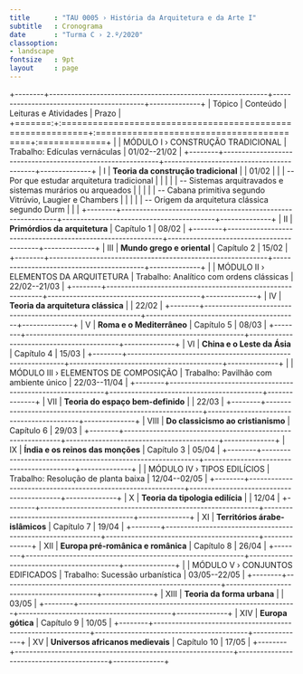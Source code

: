 ```yaml
---
title      : "TAU 0005 › História da Arquitetura e da Arte I"
subtitle   : Cronograma
date       : "Turma C › 2.º/2020"
classoption:
- landscape
fontsize   : 9pt
layout     : page
---
```


+--------+------------------------------------------------------------+------------------------------------------+--------------+
| Tópico | Conteúdo                                                   | Leituras e Atividades                    | Prazo        |
+=======:+:===========================================================+:=========================================+:=============+
|        | MÓDULO I › CONSTRUÇÃO TRADICIONAL                          | Trabalho: Edículas vernáculas            | 01/02--21/02 |
+--------+------------------------------------------------------------+------------------------------------------+--------------+
|      I | **Teoria da construção tradicional**                       |                                          | 01/02        |
|        | -- Por que estudar arquitetura tradicional                 |                                          |              |
|        | -- Sistemas arquitravados e sistemas murários ou arqueados |                                          |              |
|        | -- Cabana primitiva segundo Vitrúvio, Laugier e Chambers   |                                          |              |
|        | -- Origem da arquitetura clássica segundo Durm             |                                          |              |
+--------+------------------------------------------------------------+------------------------------------------+--------------+
|     II | **Primórdios da arquitetura**                              | Capítulo 1                               | 08/02        |
+--------+------------------------------------------------------------+------------------------------------------+--------------+
|    III | **Mundo grego e oriental**                                 | Capítulo 2                               | 15/02        |
+--------+------------------------------------------------------------+------------------------------------------+--------------+
|        | MÓDULO II › ELEMENTOS DA ARQUITETURA                       | Trabalho: Analítico com ordens clássicas | 22/02--21/03 |
+--------+------------------------------------------------------------+------------------------------------------+--------------+
|     IV | **Teoria da arquitetura clássica**                         |                                          | 22/02        |
+--------+------------------------------------------------------------+------------------------------------------+--------------+
|      V | **Roma e o Mediterrâneo**                                  | Capítulo 5                               | 08/03        |
+--------+------------------------------------------------------------+------------------------------------------+--------------+
|     VI | **China e o Leste da Ásia**                                | Capítulo 4                               | 15/03        |
+--------+------------------------------------------------------------+------------------------------------------+--------------+
|        | MÓDULO III › ELEMENTOS DE COMPOSIÇÃO                       | Trabalho: Pavilhão com ambiente único    | 22/03--11/04 |
+--------+------------------------------------------------------------+------------------------------------------+--------------+
|    VII | **Teoria do espaço bem-definido**                          |                                          | 22/03        |
+--------+------------------------------------------------------------+------------------------------------------+--------------+
|   VIII | **Do classicismo ao cristianismo**                         | Capítulo 6                               | 29/03        |
+--------+------------------------------------------------------------+------------------------------------------+--------------+
|     IX | **Índia e os reinos das monções**                          | Capítulo 3                               | 05/04        |
+--------+------------------------------------------------------------+------------------------------------------+--------------+
|        | MÓDULO IV › TIPOS EDILÍCIOS                                | Trabalho: Resolução de planta baixa      | 12/04--02/05 |
+--------+------------------------------------------------------------+------------------------------------------+--------------+
|      X | **Teoria da tipologia edilícia**                           |                                          | 12/04        |
+--------+------------------------------------------------------------+------------------------------------------+--------------+
|     XI | **Territórios árabe-islâmicos**                            | Capítulo 7                               | 19/04        |
+--------+------------------------------------------------------------+------------------------------------------+--------------+
|    XII | **Europa pré-românica e românica**                         | Capítulo 8                               | 26/04        |
+--------+------------------------------------------------------------+------------------------------------------+--------------+
|        | MÓDULO V › CONJUNTOS EDIFICADOS                            | Trabalho: Sucessão urbanística           | 03/05--22/05 |
+--------+------------------------------------------------------------+------------------------------------------+--------------+
|   XIII | **Teoria da forma urbana**                                 |                                          | 03/05        |
+--------+------------------------------------------------------------+------------------------------------------+--------------+
|    XIV | **Europa gótica**                                          | Capítulo 9                               | 10/05        |
+--------+------------------------------------------------------------+------------------------------------------+--------------+
|     XV | **Universos africanos medievais**                          | Capítulo 10                              | 17/05        |
+--------+------------------------------------------------------------+------------------------------------------+--------------+
